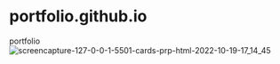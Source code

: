 # portfolio.github.io
portfolio
![screencapture-127-0-0-1-5501-cards-prp-html-2022-10-19-17_14_45](https://user-images.githubusercontent.com/104992828/199437827-00fca9b6-116e-4ad9-ba6f-656c99c7adea.png)
